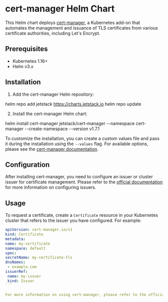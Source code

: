 # cert-manager Helm Chart

This Helm chart deploys [cert-manager](https://cert-manager.io/), a Kubernetes add-on that automates the management and issuance of TLS certificates from various certificate authorities, including Let's Encrypt.

## Prerequisites

- Kubernetes 1.16+
- Helm v3.x

## Installation

1. Add the cert-manager Helm repository:

helm repo add jetstack https://charts.jetstack.io
helm repo update

2. Install the cert-manager Helm chart:

helm install cert-manager jetstack/cert-manager --namespace cert-manager --create-namespace --version v1.7.1


To customize the installation, you can create a custom values file and pass it during the installation using the `--values` flag. For available options, please see the [cert-manager documentation](https://cert-manager.io/docs/).

## Configuration

After installing cert-manager, you need to configure an issuer or cluster issuer for certificate management. Please refer to the [official documentation](https://cert-manager.io/docs/configuration/) for more information on configuring issuers.

## Usage

To request a certificate, create a `Certificate` resource in your Kubernetes cluster that refers to the issuer you have configured. For example:

```yaml
apiVersion: cert-manager.io/v1
kind: Certificate
metadata:
name: my-certificate
namespace: default
spec:
secretName: my-certificate-tls
dnsNames:
 - example.com
issuerRef:
 name: my-issuer
 kind: Issuer
´´´

For more information on using cert-manager, please refer to the official documentation.